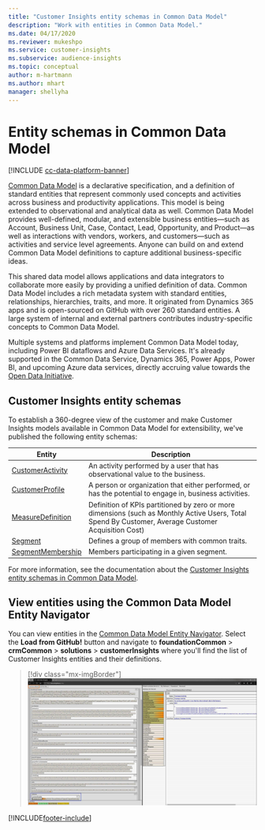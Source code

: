 ```yaml
---
title: "Customer Insights entity schemas in Common Data Model"
description: "Work with entities in Common Data Model."
ms.date: 04/17/2020
ms.reviewer: mukeshpo
ms.service: customer-insights
ms.subservice: audience-insights
ms.topic: conceptual
author: m-hartmann
ms.author: mhart
manager: shellyha
---
```


# Entity schemas in Common Data Model

[!INCLUDE [cc-data-platform-banner](../includes/cc-data-platform-banner.md)]

[Common Data Model](https://docs.microsoft.com/common-data-model/) is a declarative specification, and a definition of standard entities that represent commonly used concepts and activities across business and productivity applications. This model is being extended to observational and analytical data as well. Common Data Model provides well-defined, modular, and extensible business entities—such as Account, Business Unit, Case, Contact, Lead, Opportunity, and Product—as well as interactions with vendors, workers, and customers—such as activities and service level agreements. Anyone can build on and extend Common Data Model definitions to capture additional business-specific ideas.

This shared data model allows applications and data integrators to collaborate more easily by providing a unified definition of data. Common Data Model includes a rich metadata system with standard entities, relationships, hierarchies, traits, and more. It originated from Dynamics 365 apps and is open-sourced on GitHub with over 260 standard entities. A large system of internal and external partners contributes industry-specific concepts to Common Data Model.

Multiple systems and platforms implement Common Data Model today, including Power BI dataflows and Azure Data Services. It's already supported in the Common Data Service, Dynamics 365, Power Apps, Power BI, and upcoming Azure data services, directly accruing value towards the [Open Data Initiative](https://www.microsoft.com/open-data-initiative).

## Customer Insights entity schemas

To establish a 360-degree view of the customer and make Customer Insights models available in Common Data Model for extensibility, we've published the following entity schemas:

| Entity | Description |
|---------|---------|
|[CustomerActivity](https://docs.microsoft.com/common-data-model/schema/core/applicationcommon/foundationcommon/crmcommon/solutions/customerinsights/customeractivity) | An activity performed by a user that has observational value to the business. |
|[CustomerProfile](https://docs.microsoft.com/common-data-model/schema/core/applicationcommon/foundationcommon/crmcommon/solutions/customerinsights/customerprofile) | A person or organization that either performed, or has the potential to engage in, business activities. |
|[MeasureDefinition](https://docs.microsoft.com/common-data-model/schema/core/applicationcommon/foundationcommon/crmcommon/solutions/customerinsights/measuredefinition) | Definition of KPIs partitioned by zero or more dimensions (such as Monthly Active Users, Total Spend By Customer, Average Customer Acquisition Cost) |
|[Segment](https://docs.microsoft.com/common-data-model/schema/core/applicationcommon/foundationcommon/crmcommon/solutions/customerinsights/segment) | Defines a group of members with common traits. |
|[SegmentMembership](https://docs.microsoft.com/common-data-model/schema/core/applicationcommon/foundationcommon/crmcommon/solutions/customerinsights/segmentmembership) | Members participating in a given segment. |

For more information, see the documentation about the [Customer Insights entity schemas in Common Data Model](https://docs.microsoft.com/common-data-model/schema/core/applicationcommon/foundationcommon/crmcommon/solutions/customerinsights/overview).

## View entities using the Common Data Model Entity Navigator

You can view entities in the [Common Data Model Entity Navigator](https://microsoft.github.io/CDM/). Select the **Load from GitHub!** button and navigate to **foundationCommon** > **crmCommon** > **solutions** > **customerInsights** where you'll find the list of Customer Insights entities and their definitions.
> [!div class="mx-imgBorder"]
> ![CDM Entity Navigator showing CustomerActivity entity](media/CDM-entity-navigator.png "CDM Entity Navigator showing CustomerActivity entity")


[!INCLUDE[footer-include](../includes/footer-banner.md)]